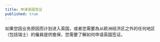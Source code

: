 ```yaml
---
title: 申请英国签证
published: true
---
```


如果您因业务原因而计划进入英国，或者您需要為从欧洲经济区之外的任何地区（包括瑞士）的僱員提供擔保，您需要了解如何申请英国签证。
